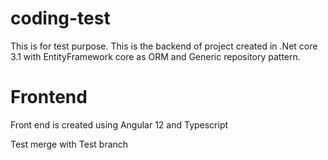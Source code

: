 # coding-test
This is for test purpose.
This is the backend of project created in .Net core 3.1 with EntityFramework core as ORM and Generic repository pattern.

# Frontend
Front end is created using Angular 12 and Typescript

Test merge with Test branch